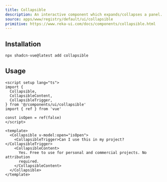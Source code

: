```yaml
---
title: Collapsible
description: An interactive component which expands/collapses a panel.
source: apps/www/registry/default/ui/collapsible
primitive: https://www.reka-ui.com/docs/components/collapsible.html
---
```


<ComponentPreview name="CollapsibleDemo" />

## Installation

```bash
npx shadcn-vue@latest add collapsible
```

## Usage

```vue
<script setup lang="ts">
import {
  Collapsible,
  CollapsibleContent,
  CollapsibleTrigger,
} from '@/components/ui/collapsible'
import { ref } from 'vue'

const isOpen = ref(false)
</script>

<template>
  <Collapsible v-model:open="isOpen">
    <CollapsibleTrigger>Can I use this in my project?</CollapsibleTrigger>
    <CollapsibleContent>
      Yes. Free to use for personal and commercial projects. No attribution
      required.
    </CollapsibleContent>
  </Collapsible>
</template>
```
